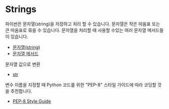 # Strings

파이썬은 문자열(string)을 저장하고 처리 할 수 있습니다. 문자열은 작은 따옴표 또는 큰 따옴표로 묶을 수 있습니다. 문자열을 처리할 때 사용할 수있는 여러 문자열 메서드들이 있습니다.

- [문자열(string)](https://docs.python.org/3/tutorial/introduction.html#strings)
- [문자열 메서드](https://docs.python.org/3/library/stdtypes.html#string-methods)

문자열 값으로 변환

- [str](https://docs.python.org/3/library/functions.html#func-str)

변수 이름을 지정할 때 Python 코드를 위한 "PEP-8" 스타일 가이드에 따라 코딩할 것을 추천합니다.

- [PEP-8 Style Guide](https://www.python.org/dev/peps/pep-0008/#naming-conventions)
